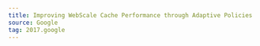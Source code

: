 ```yaml
---
title: Improving WebScale Cache Performance through Adaptive Policies
source: Google
tag: 2017.google
---
```


